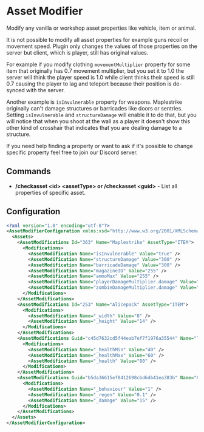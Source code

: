 # Asset Modifier
Modify any vanilla or workshop asset properties like vehicle, item or animal.

It is not possible to modify all asset properties for example guns recoil or movement speed. Plugin only changes the values of those properties on the server but client, which is player, still has original values.

For example if you modify clothing `movementMultiplier` property for some item that originally has 0.7 movement multiplier, but you set it to 1.0 the server will think the player speed is 1.0 while client thinks their speed is still 0.7 causing the player to lag and teleport because their position is de-synced with the server.

Another example is `isInvulnerable` property for weapons. Maplestrike originally can't damage structures or barricades like doors or sentries. Setting `isInvulnerable` and `structureDamage` will enable it to do that, but you will notice that when you shoot at the wall as a player it doesn't show this other kind of crosshair that indicates that you are dealing damage to a structure.

If you need help finding a property or want to ask if it's possible to change specific property feel free to join our Discord server. 

## Commands
- **/checkasset \<id\> \<assetType\> or /checkasset \<guid\>** - List all properties of specific asset.

## Configuration
```xml
<?xml version="1.0" encoding="utf-8"?>
<AssetModifierConfiguration xmlns:xsd="http://www.w3.org/2001/XMLSchema" xmlns:xsi="http://www.w3.org/2001/XMLSchema-instance">
  <Assets>
    <AssetModifications Id="363" Name="Maplestrike" AssetType="ITEM">
      <Modifications>
        <AssetModification Name="isInvulnerable" Value="true" />
        <AssetModification Name="structureDamage" Value="300" />
        <AssetModification Name="barricadeDamage" Value="300" />
        <AssetModification Name="magazineID" Value="255" />
        <AssetModification Name="ammoMax" Value="255" />
        <AssetModification Name="playerDamageMultiplier.damage" Value="100" />
        <AssetModification Name="zombieDamageMultiplier.damage" Value="999" />
      </Modifications>
    </AssetModifications>
    <AssetModifications Id="253" Name="Alicepack" AssetType="ITEM">
      <Modifications>
        <AssetModification Name="_width" Value="8" />
        <AssetModification Name="_height" Value="14" />
      </Modifications>
    </AssetModifications>
    <AssetModifications Guid="c45d7632cd5f44eab7ef7f1976a35544" Name="Taxi">
      <Modifications>
        <AssetModification Name="_healthMin" Value="40" />
        <AssetModification Name="_healthMax" Value="60" />
        <AssetModification Name="_health" Value="80" />
      </Modifications>
    </AssetModifications>
    <AssetModifications Guid="b5da36615ef8412698cbd6db41ea383b" Name="Cow">
      <Modifications>
        <AssetModification Name="_behaviour" Value="1" />
        <AssetModification Name="_regen" Value="0.1" />
        <AssetModification Name="_damage" Value="15" />
      </Modifications>
    </AssetModifications>
  </Assets>
</AssetModifierConfiguration>
```